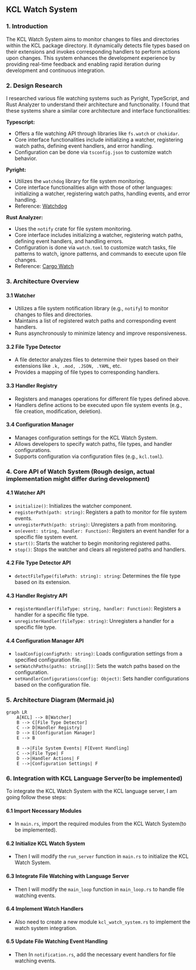 ## KCL Watch System

### 1. Introduction
The KCL Watch System aims to monitor changes to files and directories within the KCL package directory. It dynamically detects file types based on their extensions and invokes corresponding handlers to perform actions upon changes. This system enhances the development experience by providing real-time feedback and enabling rapid iteration during development and continuous integration.

### 2. Design Research

I researched various file watching systems such as Pyright, TypeScript, and Rust Analyzer to understand their architecture and functionality. I found that these systems share a similar core architecture and interface functionalities:

**Typescript:**
- Offers a file watching API through libraries like `fs.watch` or `chokidar`.
- Core interface functionalities include initializing a watcher, registering watch paths, defining event handlers, and error handling.
- Configuration can be done via `tsconfig.json` to customize watch behavior.

**Pyright:**
- Utilizes the `watchdog` library for file system monitoring.
- Core interface functionalities align with those of other languages: initializing a watcher, registering watch paths, handling events, and error handling.
- Reference: [Watchdog](https://github.com/gorakhargosh/watchdog)

**Rust Analyzer:**
- Uses the `notify` crate for file system monitoring.
- Core interface includes initializing a watcher, registering watch paths, defining event handlers, and handling errors.
- Configuration is done via `watch.toml` to customize watch tasks, file patterns to watch, ignore patterns, and commands to execute upon file changes.
- Reference: [Cargo Watch](https://crates.io/crates/cargo-watch)

### 3. Architecture Overview

#### 3.1 Watcher
- Utilizes a file system notification library (e.g., `notify`) to monitor changes to files and directories.
- Maintains a list of registered watch paths and corresponding event handlers.
- Runs asynchronously to minimize latency and improve responsiveness.

#### 3.2 File Type Detector
- A file detector analyzes files to determine their types based on their extensions like `.k, .mod, .JSON, .YAML`, etc.
- Provides a mapping of file types to corresponding handlers.

#### 3.3 Handler Registry
- Registers and manages operations for different file types defined above.
- Handlers define actions to be executed upon file system events (e.g., file creation, modification, deletion).

#### 3.4 Configuration Manager
- Manages configuration settings for the KCL Watch System.
- Allows developers to specify watch paths, file types, and handler configurations.
- Supports configuration via configuration files (e.g., `kcl.toml`).

### 4. Core API of Watch System (Rough design, actual implementation might differ during development)

#### 4.1 Watcher API
- `initialize()`: Initializes the watcher component.
- `registerPath(path: string)`: Registers a path to monitor for file system events.
- `unregisterPath(path: string)`: Unregisters a path from monitoring.
- `on(event: string, handler: Function)`: Registers an event handler for a specific file system event.
- `start()`: Starts the watcher to begin monitoring registered paths.
- `stop()`: Stops the watcher and clears all registered paths and handlers.

#### 4.2 File Type Detector API
- `detectFileType(filePath: string): string`: Determines the file type based on its extension.

#### 4.3 Handler Registry API
- `registerHandler(fileType: string, handler: Function)`: Registers a handler for a specific file type.
- `unregisterHandler(fileType: string)`: Unregisters a handler for a specific file type.

#### 4.4 Configuration Manager API
- `loadConfig(configPath: string)`: Loads configuration settings from a specified configuration file.
- `setWatchPaths(paths: string[])`: Sets the watch paths based on the configuration.
- `setHandlerConfigurations(config: Object)`: Sets handler configurations based on the configuration file.

### 5. Architecture Diagram (Mermaid.js)

```mermaid
graph LR
    A[KCL] --> B[Watcher]
    B --> C[File Type Detector]
    C --> D[Handler Registry]
    D --> E[Configuration Manager]
    E --> B

    B -->|File System Events| F[Event Handling]
    C -->|File Type| F
    D -->|Handler Actions| F
    E -->|Configuration Settings| F
```

### 6. Integration with KCL Language Server(to be implemented)

To integrate the KCL Watch System with the KCL language server, I am going follow these steps:

#### 6.1 Import Necessary Modules
- In `main.rs`, import the required modules from the KCL Watch System(to be implemented).

#### 6.2 Initialize KCL Watch System
- Then I will modify the `run_server` function in `main.rs` to initialize the KCL Watch System.

#### 6.3 Integrate File Watching with Language Server
- Then I will modify the `main_loop` function in `main_loop.rs` to handle file watching events.

#### 6.4 Implement Watch Handlers
- Also need to create a new module `kcl_watch_system.rs` to implement the watch system integration.

#### 6.5 Update File Watching Event Handling
- Then In `notification.rs`, add the necessary event handlers for file watching events.
